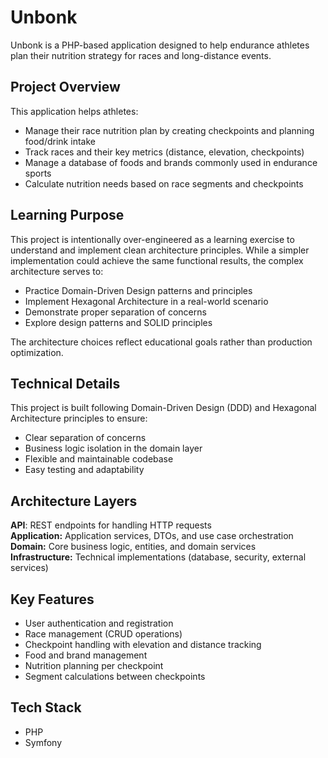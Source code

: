 # Unbonk 
Unbonk is a PHP-based application designed to help endurance athletes plan their nutrition strategy for races and long-distance events.

## Project Overview
This application helps athletes:
- Manage their race nutrition plan by creating checkpoints and planning food/drink intake
- Track races and their key metrics (distance, elevation, checkpoints)
- Manage a database of foods and brands commonly used in endurance sports
- Calculate nutrition needs based on race segments and checkpoints

## Learning Purpose
This project is intentionally over-engineered as a learning exercise to understand and implement clean architecture principles. While a simpler implementation could achieve the same functional results, the complex architecture serves to:

- Practice Domain-Driven Design patterns and principles
- Implement Hexagonal Architecture in a real-world scenario
- Demonstrate proper separation of concerns
- Explore design patterns and SOLID principles

The architecture choices reflect educational goals rather than production optimization.

## Technical Details
This project is built following Domain-Driven Design (DDD) and Hexagonal Architecture principles to ensure:

- Clear separation of concerns
- Business logic isolation in the domain layer
- Flexible and maintainable codebase
- Easy testing and adaptability

## Architecture Layers

**API**: REST endpoints for handling HTTP requests  
**Application:** Application services, DTOs, and use case orchestration  
**Domain:** Core business logic, entities, and domain services  
**Infrastructure:** Technical implementations (database, security, external services)

## Key Features

- User authentication and registration
- Race management (CRUD operations)
- Checkpoint handling with elevation and distance tracking
- Food and brand management
- Nutrition planning per checkpoint
- Segment calculations between checkpoints

## Tech Stack

- PHP
- Symfony 

